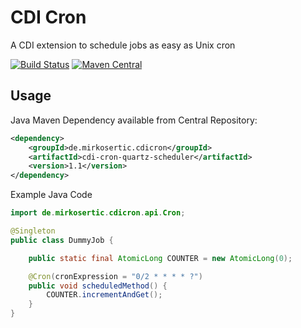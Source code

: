 # CDI Cron

A CDI extension to schedule jobs as easy as Unix cron

[![Build Status](https://travis-ci.org/mirkosertic/cdicron.svg?branch=master)](https://travis-ci.org/mirkosertic/cdicron) [![Maven Central](https://maven-badges.herokuapp.com/maven-central/de.mirkosertic.cdicron/cdi-cron-api/badge.svg)](https://maven-badges.herokuapp.com/maven-central/de.mirkosertic.cdicron/cdi-cron-api/badge.svg)

## Usage

Java Maven Dependency available from Central Repository:

```xml
<dependency>
    <groupId>de.mirkosertic.cdicron</groupId>
    <artifactId>cdi-cron-quartz-scheduler</artifactId>
    <version>1.1</version>
</dependency>
```

Example Java Code

```java
import de.mirkosertic.cdicron.api.Cron;

@Singleton
public class DummyJob {

    public static final AtomicLong COUNTER = new AtomicLong(0);

    @Cron(cronExpression = "0/2 * * * * ?")
    public void scheduledMethod() {
        COUNTER.incrementAndGet();
    }
}
```
